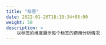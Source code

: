 ```yaml
---
title: "标签"
date: 2022-01-26T18:19:34+08:00
weight: 50
description: >
    以标签的维度展示每个标签的费用分析情况
---
```


